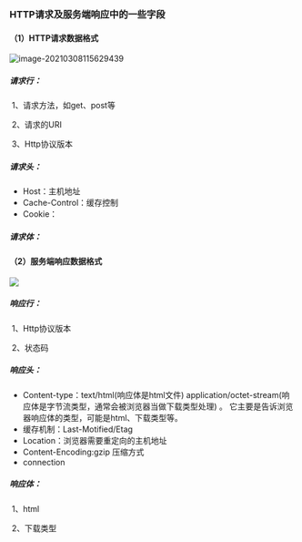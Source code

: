 ### HTTP请求及服务端响应中的一些字段

#### （1）HTTP请求数据格式

![image-20210308115629439](F:\Git仓库\前端面试常考点\面试常考知识点总结\img\image-20210308115629439.png)

##### 	请求行：

​		1、请求方法，如get、post等

​		2、请求的URI

​		3、Http协议版本

##### 	请求头：

- Host：主机地址
- Cache-Control：缓存控制
- Cookie：

##### 	请求体：

#### （2）服务端响应数据格式

![](F:\Git仓库\前端面试常考点\面试常考知识点总结\img\Snipaste_2021-02-02_20-00-16.png)

##### 	响应行：

​		1、Http协议版本

​		2、状态码

##### 	响应头：

- Content-type：text/html(响应体是html文件) application/octet-stream(响应体是字节流类型，通常会被浏览器当做下载类型处理)  。 它主要是告诉浏览器响应体的类型，可能是html、下载类型等。
- 缓存机制：Last-Motified/Etag
- Location：浏览器需要重定向的主机地址
- Content-Encoding:gzip 压缩方式
- connection

##### 	响应体：

​		1、html

​		2、下载类型
